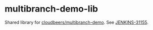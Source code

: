 # multibranch-demo-lib

Shared library for [cloudbeers/multibranch-demo](https://github.com/cloudbeers/multibranch-demo).
See [JENKINS-31155](https://issues.jenkins-ci.org/browse/JENKINS-31155).
